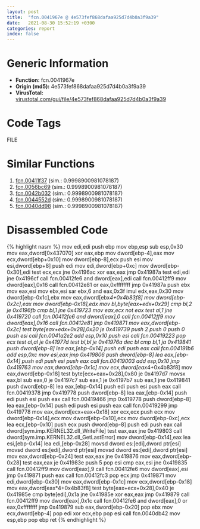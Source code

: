 ```yaml
---
layout: post
title:  "fcn.0041967e @ 4e573fef868dafaa925d7d4b0a3f9a39"
date:   2021-08-30 15:52:19 +0300
categories: report
index: false
---
```


# Generic Information
- **Function:** fcn.0041967e
- **Origin (md5):** 4e573fef868dafaa925d7d4b0a3f9a39
- **VirusTotal:** [virustotal.com/gui/file/4e573fef868dafaa925d7d4b0a3f9a39][virustotal_ref]

# Code Tags
<span class="tag" id="FILE">FILE</span>


# Similar Functions

1. [fcn.00411f37][similar_1_ref] (sim.: 0.9998900981078187)
2. [fcn.0056bc69][similar_2_ref] (sim.: 0.9998900981078187)
3. [fcn.0042b032][similar_3_ref] (sim.: 0.9998900981078187)
4. [fcn.0044552d][similar_4_ref] (sim.: 0.9998900981078187)
5. [fcn.0040dd98][similar_5_ref] (sim.: 0.9998900981078187)


# Disassembled Code

{% highlight nasm %}
mov edi,edi
push ebp
mov ebp,esp
sub esp,0x30
mov eax,dword[0x437070]
xor eax,ebp
mov dword[ebp-4],eax
mov ecx,dword[ebp+0x10]
mov dword[ebp-8],ecx
push esi
mov esi,dword[ebp+8]
push edi
mov edi,dword[ebp+0xc]
mov dword[ebp-0x30],edi
test ecx,ecx
jne 0x4196ac
xor eax,eax
jmp 0x41987a
test edi,edi
jne 0x4196cf
call fcn.00412fe6
and dword[eax],edi
call fcn.00412ff9
mov dword[eax],0x16
call fcn.00412e81
or eax,0xffffffff
jmp 0x41987a
push ebx
mov eax,esi
mov ebx,esi
sar ebx,6
and eax,0x3f
imul edx,eax,0x30
mov dword[ebp-0x1c],ebx
mov eax,dword[ebx*4+0x4b83f8]
mov dword[ebp-0x2c],eax
mov dword[ebp-0x18],edx
mov bl,byte[eax+edx+0x29]
cmp bl,2
je 0x4196fb
cmp bl,1
jne 0x419723
mov eax,ecx
not eax
test al,1
jne 0x419720
call fcn.00412fe6
and dword[eax],0
call fcn.00412ff9
mov dword[eax],0x16
call fcn.00412e81
jmp 0x419871
mov eax,dword[ebp-0x2c]
test byte[eax+edx+0x28],0x20
je 0x419739
push 2
push 0
push 0
push esi
call fcn.0041a2e2
add esp,0x10
push esi
call fcn.00419223
pop ecx
test al,al
je 0x41977d
test bl,bl
je 0x41976a
dec bl
cmp bl,1
ja 0x419841
push dword[ebp-8]
lea eax,[ebp-0x14]
push edi
push eax
call fcn.004191b6
add esp,0xc
mov esi,eax
jmp 0x419806
push dword[ebp-8]
lea eax,[ebp-0x14]
push edi
push esi
push eax
call fcn.00419003
add esp,0x10
jmp 0x419763
mov eax,dword[ebp-0x1c]
mov ecx,dword[eax*4+0x4b83f8]
mov eax,dword[ebp-0x18]
test byte[ecx+eax+0x28],0x80
je 0x4197d7
movsx eax,bl
sub eax,0
je 0x4197c7
sub eax,1
je 0x4197b7
sub eax,1
jne 0x419841
push dword[ebp-8]
lea eax,[ebp-0x14]
push edi
push esi
push eax
call fcn.00419378
jmp 0x419778
push dword[ebp-8]
lea eax,[ebp-0x14]
push edi
push esi
push eax
call fcn.00419466
jmp 0x419778
push dword[ebp-8]
lea eax,[ebp-0x14]
push edi
push esi
push eax
call fcn.00419299
jmp 0x419778
mov eax,dword[ecx+eax+0x18]
xor ecx,ecx
push ecx
mov dword[ebp-0x14],ecx
mov dword[ebp-0x10],ecx
mov dword[ebp-0xc],ecx
lea ecx,[ebp-0x10]
push ecx
push dword[ebp-8]
push edi
push eax
call dword[sym.imp.KERNEL32.dll_WriteFile]
test eax,eax
jne 0x419803
call dword[sym.imp.KERNEL32.dll_GetLastError]
mov dword[ebp-0x14],eax
lea esi,[ebp-0x14]
lea edi,[ebp-0x28]
movsd dword es:[edi],dword ptr[esi]
movsd dword es:[edi],dword ptr[esi]
movsd dword es:[edi],dword ptr[esi]
mov eax,dword[ebp-0x24]
test eax,eax
jne 0x419876
mov eax,dword[ebp-0x28]
test eax,eax
je 0x41983e
push 5
pop esi
cmp eax,esi
jne 0x419835
call fcn.00412ff9
mov dword[eax],9
call fcn.00412fe6
mov dword[eax],esi
jmp 0x419871
push eax
call fcn.00412fc3
pop ecx
jmp 0x419871
mov edi,dword[ebp-0x30]
mov eax,dword[ebp-0x1c]
mov ecx,dword[ebp-0x18]
mov eax,dword[eax*4+0x4b83f8]
test byte[eax+ecx+0x28],0x40
je 0x41985e
cmp byte[edi],0x1a
jne 0x41985e
xor eax,eax
jmp 0x419879
call fcn.00412ff9
mov dword[eax],0x1c
call fcn.00412fe6
and dword[eax],0
or eax,0xffffffff
jmp 0x419879
sub eax,dword[ebp-0x20]
pop ebx
mov ecx,dword[ebp-4]
pop edi
xor ecx,ebp
pop esi
call fcn.0040db42
mov esp,ebp
pop ebp
ret
{% endhighlight %}


[similar_1_ref]: /report/fcn.00411f37@b8b9b802e96d8e813c605554cf6f7018
[similar_2_ref]: /report/fcn.0056bc69@9c2b894b84f59672d8be2e984066f76f
[similar_3_ref]: /report/fcn.0042b032@d32515577b2cd57bf3dd6c5e3c37e219
[similar_4_ref]: /report/fcn.0044552d@b4c49e1bc49ca1bb2d68fc93ad15eb0b
[similar_5_ref]: /report/fcn.0040dd98@fca52b995e756cff97168f6fef94b37d
[virustotal_ref]: https://www.virustotal.com/gui/file/4e573fef868dafaa925d7d4b0a3f9a39